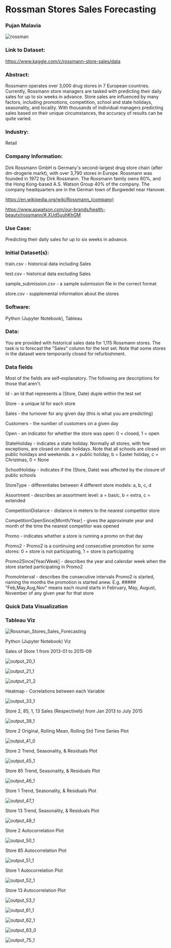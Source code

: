 # Rossman Stores Sales Forecasting
### Pujan Malavia

![rossman](https://user-images.githubusercontent.com/19572673/62430687-d2b39680-b6ed-11e9-83e0-ae936209d6fe.png)

### Link to Dataset:

https://www.kaggle.com/c/rossmann-store-sales/data

### Abstract:
Rossmann operates over 3,000 drug stores in 7 European countries. Currently, Rossmann store managers are tasked with predicting their daily sales for up to six weeks in advance. Store sales are influenced by many factors, including promotions, competition, school and state holidays, seasonality, and locality. With thousands of individual managers predicting sales based on their unique circumstances, the accuracy of results can be quite varied. 

### Industry:
Retail

### Company Information:
Dirk Rossmann GmbH is Germany's second-largest drug store chain (after dm-drogerie markt), with over 3,790 stores in Europe.
Rossmann was founded in 1972 by Dirk Rossmann.
The Rossmann family owns 60%, and the Hong Kong-based A.S. Watson Group 40% of the company. The company headquarters are in the German town of Burgwedel near Hanover.

https://en.wikipedia.org/wiki/Rossmann_(company)

https://www.aswatson.com/our-brands/health-beauty/rossmann/#.XUd5uuhKhGM

### Use Case:
Predicting their daily sales for up to six weeks in advance.

### Initial Dataset(s):
train.csv - historical data including Sales

test.csv - historical data excluding Sales

sample_submission.csv - a sample submission file in the correct format

store.csv - supplemental information about the stores

### Software:
Python (Jupyter Notebook), Tableau

### Data:

You are provided with historical sales data for 1,115 Rossmann stores. The task is to forecast the "Sales" column for the test set. Note that some stores in the dataset were temporarily closed for refurbishment.

### Data fields

Most of the fields are self-explanatory. The following are descriptions for those that aren't.

Id - an Id that represents a (Store, Date) duple within the test set

Store - a unique Id for each store

Sales - the turnover for any given day (this is what you are predicting)

Customers - the number of customers on a given day

Open - an indicator for whether the store was open: 0 = closed, 1 = open

StateHoliday - indicates a state holiday. Normally all stores, with few exceptions, are closed on state holidays. Note that all schools are closed on public holidays and weekends. a = public holiday, b = Easter holiday, c = Christmas, 0 = None

SchoolHoliday - indicates if the (Store, Date) was affected by the closure of public schools

StoreType - differentiates between 4 different store models: a, b, c, d

Assortment - describes an assortment level: a = basic, b = extra, c = extended

CompetitionDistance - distance in meters to the nearest competitor store

CompetitionOpenSince[Month/Year] - gives the approximate year and month of the time the nearest competitor was opened

Promo - indicates whether a store is running a promo on that day

Promo2 - Promo2 is a continuing and consecutive promotion for some stores: 0 = store is not participating, 1 = store is participating

Promo2Since[Year/Week] - describes the year and calendar week when the store started participating in Promo2

PromoInterval - describes the consecutive intervals Promo2 is started, naming the months the promotion is started anew. E.g. ##### "Feb,May,Aug,Nov" means each round starts in February, May, August, November of any given year for that store

### Quick Data Visualization

### Tableau Viz

![Rossman_Stores_Sales_Forecasting](https://user-images.githubusercontent.com/19572673/80853482-58be2880-8bff-11ea-85ed-9776913c6255.PNG)

Python (Jupyter Notebook) Viz

Sales of Store 1 from 2013-01 to 2015-09

![output_20_1](https://user-images.githubusercontent.com/19572673/85776145-6a4b1a80-b6ee-11ea-961b-c55918784bdf.png)


![output_21_1](https://user-images.githubusercontent.com/19572673/85776146-6ae3b100-b6ee-11ea-9590-05fcb40f8841.png)


![output_21_2](https://user-images.githubusercontent.com/19572673/85776148-6ae3b100-b6ee-11ea-8e73-06cd43d81377.png)

Heatmap - Correlations between each Variable

![output_33_1](https://user-images.githubusercontent.com/19572673/85776149-6ae3b100-b6ee-11ea-943c-a610cdca4403.png)

Store 2, 85, 1, 13 Sales (Respectively) from Jan 2013 to July 2015

![output_39_1](https://user-images.githubusercontent.com/19572673/85776150-6b7c4780-b6ee-11ea-8065-71fc2ef72e21.png)

Store 2 Original, Rolling Mean, Rolling Std Time Series Plot

![output_41_0](https://user-images.githubusercontent.com/19572673/85776151-6b7c4780-b6ee-11ea-9d11-089b59a858a3.png)

Store 2 Trend, Seasonality, & Residuals Plot

![output_45_1](https://user-images.githubusercontent.com/19572673/85776153-6b7c4780-b6ee-11ea-9d0a-bd8d20d6a3f1.png)

Store 85 Trend, Seasonality, & Residuals Plot

![output_46_1](https://user-images.githubusercontent.com/19572673/85776154-6c14de00-b6ee-11ea-90c9-356f9dc41673.png)

Store 1 Trend, Seasonality, & Residuals Plot

![output_47_1](https://user-images.githubusercontent.com/19572673/85776156-6c14de00-b6ee-11ea-86a9-658f5cbe8db4.png)

Store 13 Trend, Seasonality, & Residuals Plot

![output_48_1](https://user-images.githubusercontent.com/19572673/85776157-6c14de00-b6ee-11ea-958a-d7b6f9208132.png)

Store 2 Autocorrelation Plot

![output_50_1](https://user-images.githubusercontent.com/19572673/85776159-6c14de00-b6ee-11ea-95bd-cfd496833929.png)

Store 85 Autocorrelation Plot

![output_51_1](https://user-images.githubusercontent.com/19572673/85776160-6cad7480-b6ee-11ea-8805-7ad43c2d6979.png)

Store 1 Autocorrelation Plot

![output_52_1](https://user-images.githubusercontent.com/19572673/85776161-6cad7480-b6ee-11ea-92cf-dffc1d141ac0.png)

Store 13 Autocorrelation Plot

![output_53_1](https://user-images.githubusercontent.com/19572673/85776163-6cad7480-b6ee-11ea-8a5d-85a63a3ded4e.png)


![output_61_1](https://user-images.githubusercontent.com/19572673/85776164-6cad7480-b6ee-11ea-9bcb-aa3f0aa7e910.png)


![output_62_1](https://user-images.githubusercontent.com/19572673/85776166-6d460b00-b6ee-11ea-9dd9-14be70c984d0.png)


![output_63_0](https://user-images.githubusercontent.com/19572673/85776167-6d460b00-b6ee-11ea-8566-147042a1165d.png)


![output_75_1](https://user-images.githubusercontent.com/19572673/85776168-6d460b00-b6ee-11ea-909b-7e8e39e0c5a3.png)
